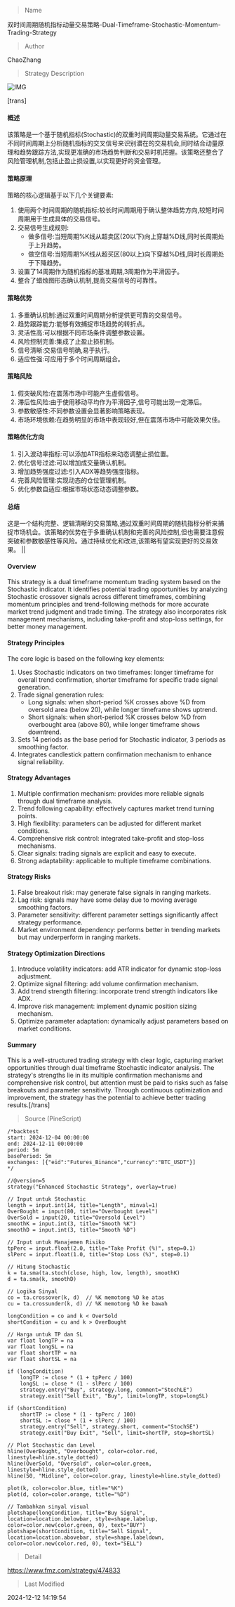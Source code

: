 
> Name

双时间周期随机指标动量交易策略-Dual-Timeframe-Stochastic-Momentum-Trading-Strategy

> Author

ChaoZhang

> Strategy Description

![IMG](https://www.fmz.com/upload/asset/884d26d3f4663c5b13.png)

[trans]
#### 概述
该策略是一个基于随机指标(Stochastic)的双重时间周期动量交易系统。它通过在不同时间周期上分析随机指标的交叉信号来识别潜在的交易机会,同时结合动量原理和趋势跟踪方法,实现更准确的市场趋势判断和交易时机把握。该策略还整合了风险管理机制,包括止盈止损设置,以实现更好的资金管理。

#### 策略原理 
策略的核心逻辑基于以下几个关键要素:
1. 使用两个时间周期的随机指标:较长时间周期用于确认整体趋势方向,较短时间周期用于生成具体的交易信号。
2. 交易信号生成规则:
   - 做多信号:当短周期%K线从超卖区(20以下)向上穿越%D线,同时长周期处于上升趋势。
   - 做空信号:当短周期%K线从超买区(80以上)向下穿越%D线,同时长周期处于下降趋势。
3. 设置了14周期作为随机指标的基准周期,3周期作为平滑因子。
4. 整合了蜡烛图形态确认机制,提高交易信号的可靠性。

#### 策略优势
1. 多重确认机制:通过双重时间周期分析提供更可靠的交易信号。
2. 趋势跟踪能力:能够有效捕捉市场趋势的转折点。
3. 灵活性高:可以根据不同市场条件调整参数设置。
4. 风险控制完善:集成了止盈止损机制。
5. 信号清晰:交易信号明确,易于执行。
6. 适应性强:可应用于多个时间周期组合。

#### 策略风险
1. 假突破风险:在震荡市场中可能产生虚假信号。
2. 滞后性风险:由于使用移动平均作为平滑因子,信号可能出现一定滞后。
3. 参数敏感性:不同参数设置会显著影响策略表现。
4. 市场环境依赖:在趋势明显的市场中表现较好,但在震荡市场中可能效果欠佳。

#### 策略优化方向
1. 引入波动率指标:可以添加ATR指标来动态调整止损位置。
2. 优化信号过滤:可以增加成交量确认机制。
3. 增加趋势强度过滤:引入ADX等趋势强度指标。
4. 完善风险管理:实现动态的仓位管理机制。
5. 优化参数自适应:根据市场状态动态调整参数。

#### 总结
这是一个结构完整、逻辑清晰的交易策略,通过双重时间周期的随机指标分析来捕捉市场机会。该策略的优势在于多重确认机制和完善的风险控制,但也需要注意假突破和参数敏感性等风险。通过持续优化和改进,该策略有望实现更好的交易效果。 || 

#### Overview
This strategy is a dual timeframe momentum trading system based on the Stochastic indicator. It identifies potential trading opportunities by analyzing Stochastic crossover signals across different timeframes, combining momentum principles and trend-following methods for more accurate market trend judgment and trade timing. The strategy also incorporates risk management mechanisms, including take-profit and stop-loss settings, for better money management.

#### Strategy Principles
The core logic is based on the following key elements:
1. Uses Stochastic indicators on two timeframes: longer timeframe for overall trend confirmation, shorter timeframe for specific trade signal generation.
2. Trade signal generation rules:
   - Long signals: when short-period %K crosses above %D from oversold area (below 20), while longer timeframe shows uptrend.
   - Short signals: when short-period %K crosses below %D from overbought area (above 80), while longer timeframe shows downtrend.
3. Sets 14 periods as the base period for Stochastic indicator, 3 periods as smoothing factor.
4. Integrates candlestick pattern confirmation mechanism to enhance signal reliability.

#### Strategy Advantages
1. Multiple confirmation mechanism: provides more reliable signals through dual timeframe analysis.
2. Trend following capability: effectively captures market trend turning points.
3. High flexibility: parameters can be adjusted for different market conditions.
4. Comprehensive risk control: integrated take-profit and stop-loss mechanisms.
5. Clear signals: trading signals are explicit and easy to execute.
6. Strong adaptability: applicable to multiple timeframe combinations.

#### Strategy Risks
1. False breakout risk: may generate false signals in ranging markets.
2. Lag risk: signals may have some delay due to moving average smoothing factors.
3. Parameter sensitivity: different parameter settings significantly affect strategy performance.
4. Market environment dependency: performs better in trending markets but may underperform in ranging markets.

#### Strategy Optimization Directions
1. Introduce volatility indicators: add ATR indicator for dynamic stop-loss adjustment.
2. Optimize signal filtering: add volume confirmation mechanism.
3. Add trend strength filtering: incorporate trend strength indicators like ADX.
4. Improve risk management: implement dynamic position sizing mechanism.
5. Optimize parameter adaptation: dynamically adjust parameters based on market conditions.

#### Summary
This is a well-structured trading strategy with clear logic, capturing market opportunities through dual timeframe Stochastic indicator analysis. The strategy's strengths lie in its multiple confirmation mechanisms and comprehensive risk control, but attention must be paid to risks such as false breakouts and parameter sensitivity. Through continuous optimization and improvement, the strategy has the potential to achieve better trading results.[/trans]



> Source (PineScript)

``` pinescript
/*backtest
start: 2024-12-04 00:00:00
end: 2024-12-11 00:00:00
period: 5m
basePeriod: 5m
exchanges: [{"eid":"Futures_Binance","currency":"BTC_USDT"}]
*/

//@version=5
strategy("Enhanced Stochastic Strategy", overlay=true)

// Input untuk Stochastic
length = input.int(14, title="Length", minval=1)
OverBought = input(80, title="Overbought Level")
OverSold = input(20, title="Oversold Level")
smoothK = input.int(3, title="Smooth %K")
smoothD = input.int(3, title="Smooth %D")

// Input untuk Manajemen Risiko
tpPerc = input.float(2.0, title="Take Profit (%)", step=0.1)
slPerc = input.float(1.0, title="Stop Loss (%)", step=0.1)

// Hitung Stochastic
k = ta.sma(ta.stoch(close, high, low, length), smoothK)
d = ta.sma(k, smoothD)

// Logika Sinyal
co = ta.crossover(k, d)  // %K memotong %D ke atas
cu = ta.crossunder(k, d) // %K memotong %D ke bawah

longCondition = co and k < OverSold
shortCondition = cu and k > OverBought

// Harga untuk TP dan SL
var float longTP = na
var float longSL = na
var float shortTP = na
var float shortSL = na

if (longCondition)
    longTP := close * (1 + tpPerc / 100)
    longSL := close * (1 - slPerc / 100)
    strategy.entry("Buy", strategy.long, comment="StochLE")
    strategy.exit("Sell Exit", "Buy", limit=longTP, stop=longSL)

if (shortCondition)
    shortTP := close * (1 - tpPerc / 100)
    shortSL := close * (1 + slPerc / 100)
    strategy.entry("Sell", strategy.short, comment="StochSE")
    strategy.exit("Buy Exit", "Sell", limit=shortTP, stop=shortSL)

// Plot Stochastic dan Level
hline(OverBought, "Overbought", color=color.red, linestyle=hline.style_dotted)
hline(OverSold, "Oversold", color=color.green, linestyle=hline.style_dotted)
hline(50, "Midline", color=color.gray, linestyle=hline.style_dotted)

plot(k, color=color.blue, title="%K")
plot(d, color=color.orange, title="%D")

// Tambahkan sinyal visual
plotshape(longCondition, title="Buy Signal", location=location.belowbar, style=shape.labelup, color=color.new(color.green, 0), text="BUY")
plotshape(shortCondition, title="Sell Signal", location=location.abovebar, style=shape.labeldown, color=color.new(color.red, 0), text="SELL")
```

> Detail

https://www.fmz.com/strategy/474833

> Last Modified

2024-12-12 14:19:54
